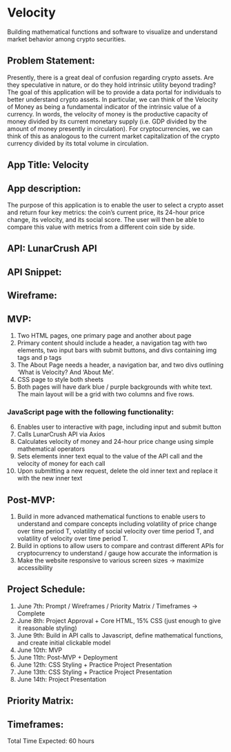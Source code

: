 # Velocity
Building mathematical functions and software to visualize and understand market behavior among crypto securities.

## Problem Statement:
Presently, there is a great deal of confusion regarding crypto assets. Are they speculative in nature, or do they hold intrinsic utility beyond trading? The goal of this application will be to provide a data portal for individuals to better understand crypto assets. In particular, we can think of the Velocity of Money as being a fundamental indicator of the intrinsic value of a currency. In words, the velocity of money is the productive capacity of money divided by its current monetary supply (i.e. GDP divided by the amount of money presently in circulation). For cryptocurrencies, we can think of this as analogous to the current market capitalization of the crypto currency divided by its total volume in circulation. 
## App Title: Velocity
## App description: 
The purpose of this application is to enable the user to select a crypto asset and return four key metrics: the coin’s current price, its 24-hour price change, its velocity, and its social score. The user will then be able to compare this value with metrics from a different coin side by side.
## API: LunarCrush API
## API Snippet: 




## Wireframe:


## MVP:
1. Two HTML pages, one primary page and another about page
2. Primary content should include a header, a navigation tag with two elements, two input bars with submit buttons, and divs containing img tags and p tags
3. The About Page needs a header, a navigation bar, and two divs outlining ‘What is Velocity? And ‘About Me’.
4. CSS page to style both sheets
5. Both pages will have dark blue / purple backgrounds with white text. The main layout will be a grid with two columns and five rows.
### JavaScript page with the following functionality:
6. Enables user to interactive with page, including input and submit button
7. Calls LunarCrush API via Axios
8. Calculates velocity of money and 24-hour price change  using simple mathematical operators
9. Sets elements inner text equal to the value of the API call and the velocity of money for each call
10. Upon submitting a new request, delete the old inner text and replace it with the new inner text
## Post-MVP:
1. Build in more advanced mathematical functions to enable users to understand and compare concepts including volatility of price change over time period T, volatility of social velocity over time period T, and volatility of velocity over time period T.
2. Build in options to allow users to compare and contrast different APIs for cryptocurrency to understand / gauge how accurate the information is
3. Make the website responsive to various screen sizes → maximize accessibility
## Project Schedule:
1. June 7th: Prompt / Wireframes / Priority Matrix / Timeframes → Complete
2. June 8th: Project Approval + Core HTML, 15% CSS (just enough to give it reasonable styling)
3. June 9th: Build in API calls to Javascript, define mathematical functions, and create initial clickable model
4. June 10th: MVP
5. June 11th: Post-MVP + Deployment
6. June 12th: CSS Styling + Practice Project Presentation
7. June 13th: CSS Styling + Practice Project Presentation
8. June 14th: Project Presentation
## Priority Matrix:

## Timeframes: 
Total Time Expected: 60 hours


